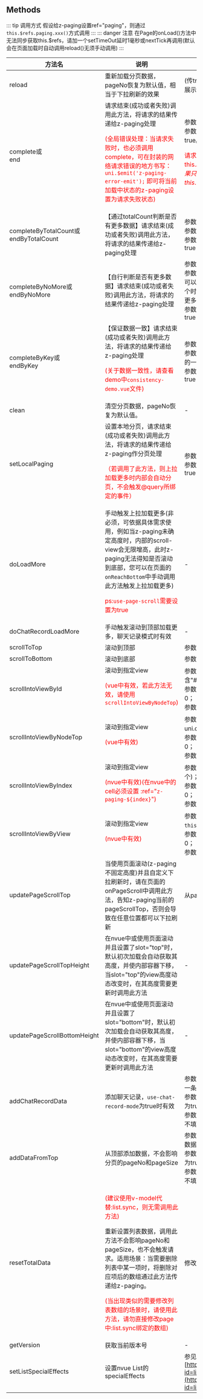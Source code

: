 ## Methods
::: tip 调用方式
假设给z-paging设置ref="paging"，则通过`this.$refs.paging.xxx()`方式调用
:::
::: danger 注意
在Page的onLoad()方法中无法同步获取this.$refs，请加一个setTimeOut延时1毫秒或nextTick再调用(默认会在页面加载时自动调用reload()无须手动调用)
:::

| 方法名                                    | 说明                                                         | 参数                                                         |
| ----------------------------------------- | ------------------------------------------------------------ | ------------------------------------------------------------ |
| reload                                    | 重新加载分页数据，pageNo恢复为默认值，相当于下拉刷新的效果   | (传true或false，默认为false)reload时是否展示下拉刷新动画，默认为否 |
| complete或<br/>end                        | 请求结束(成功或者失败)调用此方法，将请求的结果传递给z-paging处理<p style="color:red;">(全局错误处理：当请求失败时，也必须调用complete，可在封装的网络请求错误的地方书写：`uni.$emit('z-paging-error-emit');`  即可将当前加载中状态的z-paging设置为请求失败状态)</p> | 参数1(必填):请求结果数组；<br>参数2(非必填):是否请求成功，不填默认为true。<br><p style="color:red;">请求失败时直接调用：this.$refs.paging.complete(false); 即可；如果只是想表达请求结束，则调用：this.$refs.paging.complete(); 即可</p> |
| completeByTotalCount或<br>endByTotalCount | 【通过totalCount判断是否有更多数据】请求结束(成功或者失败)调用此方法，将请求的结果传递给z-paging处理 | 参数1(必填):请求结果数组；<br/>参数2(必填):totalCount(列表总数)<br/>参数3(非必填):是否请求成功，不填默认为true |
| completeByNoMore或<br/>endByNoMore        | 【自行判断是否有更多数据】请求结束(成功或者失败)调用此方法，将请求的结果传递给z-paging处理 | 参数1(必填):请求结果数组；<br/>参数2(必填):是否有更多数据，若为true则可以继续滚动到底部加载更多，但如果在某个时刻参数1传入了空数组，也代表着没有更多数据了；<br/>参数3(非必填):是否请求成功，不填默认为true |
| completeByKey或<br/>endByKey              | 【保证数据一致】请求结束(成功或者失败)调用此方法，将请求的结果传递给z-paging处理<p style="color:red;">(关于数据一致性，请查看demo中`consistency-demo.vue`文件)</p> | 参数1(必填):请求结果数组；<br/>参数2(必填):dataKey，需与:data-key绑定的一致；<br/>参数3(非必填):是否请求成功，不填默认为true |
| clean                                     | 清空分页数据，pageNo恢复为默认值。                           | -                                                            |
| setLocalPaging                            | 设置本地分页，请求结束(成功或者失败)调用此方法，将请求的结果传递给z-paging作分页处理<p style="color:red;">（若调用了此方法，则上拉加载更多时内部会自动分页，不会触发@query所绑定的事件）</p> | 参数1(必填):请求结果数组；<br/>参数2(非必填):是否请求成功，不填默认为true |
| doLoadMore                                | 手动触发上拉加载更多(非必须，可依据具体需求使用，例如当z-paging未确定高度时，内部的scroll-view会无限增高，此时z-paging无法得知是否滚动到底部，您可以在页面的`onReachBottom`中手动调用此方法触发上拉加载更多) <p style="color:red;">ps:`use-page-scroll`需要设置为true</p> | -                                                            |
| doChatRecordLoadMore                      | 手动触发滚动到顶部加载更多，聊天记录模式时有效               | -                                                            |
| scrollToTop                               | 滚动到顶部                                                   | 参数1(非必填):是否有动画效果，默认为是                       |
| scrollToBottom                            | 滚动到底部                                                   | 参数1(非必填):是否有动画效果，默认为是                       |
| scrollIntoViewById                        | 滚动到指定view<p style="color:red;">(vue中有效，若此方法无效，请使用`scrollIntoViewByNodeTop`)</p> | 参数1(必填):需要滚动的view的id值，不包含"#"；<br/>参数2(非必填):偏移量，单位为px，默认为0；<br/>参数3(非必填):是否有动画效果，默认为否 |
| scrollIntoViewByNodeTop                   | 滚动到指定view<p style="color:red;">(vue中有效)</p>          | 参数1(必填):需要滚动的view的top值(通过uni.createSelectorQuery()获取)；<br/>参数2(非必填):偏移量，单位为px，默认为0；<br/>参数3(非必填):是否有动画效果，默认为否 |
| scrollIntoViewByIndex                     | 滚动到指定view<p style="color:red;">(nvue中有效)(在nvue中的cell必须设置 :ref="`z-paging-${index}`")</p> | 参数1(必填):需要滚动的view的index(第几个)；<br/>参数2(非必填):偏移量，单位为px，默认为0；<br/>参数3(非必填):是否有动画效果，默认为否 |
| scrollIntoViewByView                      | 滚动到指定view<p style="color:red;">(nvue中有效)</p>         | 参数1(必填):需要滚动的view(通过`this.$refs.xxx`获取)；<br/>参数2(非必填):偏移量，单位为px，默认为0；<br/>参数3(非必填):是否有动画效果，默认为否 |
| updatePageScrollTop                       | 当使用页面滚动(z-paging不固定高度)并且自定义下拉刷新时，请在页面的onPageScroll中调用此方法，告知z-paging当前的pageScrollTop，否则会导致在任意位置都可以下拉刷新 | 从page的onPageScroll中获取的scrollTop                        |
| updatePageScrollTopHeight                 | 在nvue中或使用页面滚动并且设置了slot="top"时，默认初次加载会自动获取其高度，并使内部容器下移，当slot="top"的view高度动态改变时，在其高度需要更新时调用此方法 | -                                                            |
| updatePageScrollBottomHeight              | 在nvue中或使用页面滚动并且设置了slot="bottom"时，默认初次加载会自动获取其高度，并使内部容器下移，当slot="bottom"的view高度动态改变时，在其高度需要更新时调用此方法 | -                                                            |
| addChatRecordData                         | 添加聊天记录，`use-chat-record-mode`为true时有效             | 参数1(必填):需要添加的聊天数据，可以是一条数据或一组数据；<br/>参数2(非必填):是否滚动到底部，不填默认为true；<br/>参数3(非必填):是否使用动画滚动到底部，不填默认为true |
| addDataFromTop                            | 从顶部添加数据，不会影响分页的pageNo和pageSize               | 参数1(必填):需要添加的数据，可以是一条数据或一组数据；<br/>参数2(非必填):是否滚动到顶部，不填默认为true；<br/>参数3(非必填):是否使用动画滚动到顶部，不填默认为true |
| resetTotalData                            | <p style="color:red;">(建议使用v-model代替:list.sync，则无需调用此方法)</p>重新设置列表数据，调用此方法不会影响pageNo和pageSize，也不会触发请求。适用场景：当需要删除列表中某一项时，将删除对应项后的数组通过此方法传递给z-paging。<p style="color:red;">(当出现类似的需要修改列表数组的场景时，请使用此方法，请勿直接修改page中:list.sync绑定的数组)</p> | 修改后的列表数组                                             |
| getVersion                                | 获取当前版本号                                               | -                                                            |
| setListSpecialEffects                     | 设置nvue List的specialEffects                                | 参见[https://uniapp.dcloud.io/component/list?id=listsetspecialeffects](https://uniapp.dcloud.io/component/list?id=listsetspecialeffects) |
